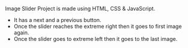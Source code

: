 Image Slider Project is made using HTML, CSS & JavaScript.
- It has a next and a previous button.
- Once the slider reaches the extreme right then it goes to first image again.
- Once the slider goes to extreme left then it goes to the last image.